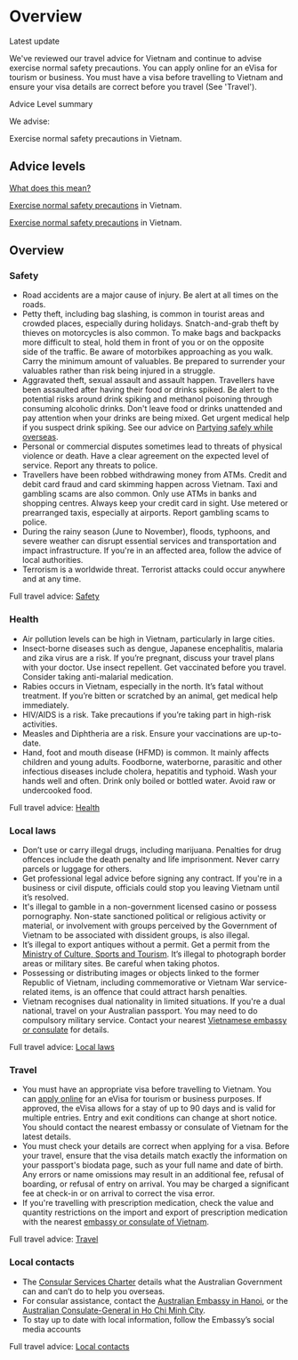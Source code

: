 # Overview

Latest update

We've reviewed our travel advice for Vietnam and continue to advise exercise normal safety precautions. You can apply online for an eVisa for tourism or business. You must have a visa before travelling to Vietnam and ensure your visa details are correct before you travel (See 'Travel').

Advice Level summary

We advise:  
  
Exercise normal safety precautions in Vietnam.

## Advice levels

[What does this mean?](/before-you-go/travel-advice-explained/)

[Exercise normal safety precautions](https://www.smartraveller.gov.au/consular-services/travel-advice-explained#level1) in Vietnam.

[Exercise normal safety precautions](https://www.smartraveller.gov.au/consular-services/travel-advice-explained#level1) in Vietnam.

## Overview

### Safety

* Road accidents are a major cause of injury. Be alert at all times on the roads.
* Petty theft, including bag slashing, is common in tourist areas and crowded places, especially during holidays. Snatch-and-grab theft by thieves on motorcycles is also common. To make bags and backpacks more difficult to steal, hold them in front of you or on the opposite side of the traffic. Be aware of motorbikes approaching as you walk. Carry the minimum amount of valuables. Be prepared to surrender your valuables rather than risk being injured in a struggle.
* Aggravated theft, sexual assault and assault happen. Travellers have been assaulted after having their food or drinks spiked. Be alert to the potential risks around drink spiking and methanol poisoning through consuming alcoholic drinks. Don't leave food or drinks unattended and pay attention when your drinks are being mixed. Get urgent medical help if you suspect drink spiking. See our advice on [Partying safely while overseas](/before-you-go/safety/partying "Partying safely").
* Personal or commercial disputes sometimes lead to threats of physical violence or death. Have a clear agreement on the expected level of service. Report any threats to police.
* Travellers have been robbed withdrawing money from ATMs. Credit and debit card fraud and card skimming happen across Vietnam. Taxi and gambling scams are also common. Only use ATMs in banks and shopping centres. Always keep your credit card in sight. Use metered or prearranged taxis, especially at airports. Report gambling scams to police.
* During the rainy season (June to November), floods, typhoons, and severe weather can disrupt essential services and transportation and impact infrastructure. If you're in an affected area, follow the advice of local authorities.
* Terrorism is a worldwide threat. Terrorist attacks could occur anywhere and at any time.

Full travel advice: [Safety](#safety)

### Health

* Air pollution levels can be high in Vietnam, particularly in large cities.
* Insect-borne diseases such as dengue, Japanese encephalitis, malaria and zika virus are a risk. If you’re pregnant, discuss your travel plans with your doctor. Use insect repellent. Get vaccinated before you travel. Consider taking anti-malarial medication.
* Rabies occurs in Vietnam, especially in the north. It’s fatal without treatment. If you’re bitten or scratched by an animal, get medical help immediately.
* HIV/AIDS is a risk. Take precautions if you’re taking part in high-risk activities.
* Measles and Diphtheria are a risk. Ensure your vaccinations are up-to-date.
* Hand, foot and mouth disease (HFMD) is common. It mainly affects children and young adults. Foodborne, waterborne, parasitic and other infectious diseases include cholera, hepatitis and typhoid. Wash your hands well and often. Drink only boiled or bottled water. Avoid raw or undercooked food.

Full travel advice: [Health](#health)

### Local laws

* Don’t use or carry illegal drugs, including marijuana. Penalties for drug offences include the death penalty and life imprisonment. Never carry parcels or luggage for others.
* Get professional legal advice before signing any contract. If you're in a business or civil dispute, officials could stop you leaving Vietnam until it’s resolved.
* It's illegal to gamble in a non-government licensed casino or possess pornography. Non-state sanctioned political or religious activity or material, or involvement with groups perceived by the Government of Vietnam to be associated with dissident groups, is also illegal.
* It’s illegal to export antiques without a permit. Get a permit from the [Ministry of Culture, Sports and Tourism](https://english.bvhttdl.gov.vn/). It’s illegal to photograph border areas or military sites. Be careful when taking photos.
* Possessing or distributing images or objects linked to the former Republic of Vietnam, including commemorative or Vietnam War service-related items, is an offence that could attract harsh penalties.
* Vietnam recognises dual nationality in limited situations. If you're a dual national, travel on your Australian passport. You may need to do compulsory military service. Contact your nearest [Vietnamese embassy or consulate](https://protocol.dfat.gov.au/Public/Missions/217) for details.

Full travel advice: [Local laws](#local-laws)

### Travel

* You must have an appropriate visa before travelling to Vietnam. You can [apply online](https://vietnamembassy.org.au/en/visa-viet-nam) for an eVisa for tourism or business purposes. If approved, the eVisa allows for a stay of up to 90 days and is valid for multiple entries. Entry and exit conditions can change at short notice. You should contact the nearest embassy or consulate of Vietnam for the latest details.
* You must check your details are correct when applying for a visa. Before your travel, ensure that the visa details match exactly the information on your passport's biodata page, such as your full name and date of birth. Any errors or name omissions may result in an additional fee, refusal of boarding, or refusal of entry on arrival. You may be charged a significant fee at check-in or on arrival to correct the visa error.
* If you're travelling with prescription medication, check the value and quantity restrictions on the import and export of prescription medication with the nearest [embassy or consulate of Vietnam](https://protocol.dfat.gov.au/Public/Missions/217).

Full travel advice: [Travel](#travel)

### Local contacts

* The [Consular Services Charter](/consular-services/consular-services-charter "Consular Services Charter") details what the Australian Government can and can’t do to help you overseas.
* For consular assistance, contact the [Australian Embassy in Hanoi](http://vietnam.embassy.gov.au/hnoi/home.html), or the [Australian Consulate-General in Ho Chi Minh City](http://hcmc.vietnam.embassy.gov.au/hchi/home.html).
* To stay up to date with local information, follow the Embassy’s social media accounts

Full travel advice: [Local contacts](#local-contacts)